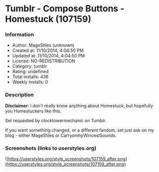 # Tumblr - Compose Buttons - Homestuck (107159)

### Information
- Author: MageStiles (unknown)
- Created at: 11/10/2014, 4:04:50 PM
- Updated at: 11/10/2014, 4:04:50 PM
- License: NO-REDISTRIBUTION
- Category: tumblr
- Rating: undefined
- Total installs: 436
- Weekly installs: 0


### Description
<b>Disclaimer:</b> I don't really know anything about Homestuck, but hopefully you Homestuckers like this.

Set requested by clocktowermechanic on Tumblr.

If you want something changed, or a different fandom, set just ask on my blog - either MageStiles or CarryonmyWincestSounds.


### Screenshots (links to userstyles.org)
![https://userstyles.org/style_screenshots/107159_after.png](https://userstyles.org/style_screenshots/107159_after.png)


